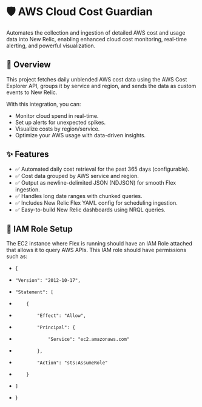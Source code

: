 # 🛡️ AWS Cloud Cost Guardian

Automates the collection and ingestion of detailed AWS cost and usage data into New Relic, enabling enhanced cloud cost monitoring, real-time alerting, and powerful visualization.

## 📌 Overview

This project fetches daily unblended AWS cost data using the AWS Cost Explorer API, groups it by service and region, and sends the data as custom events to New Relic.

With this integration, you can:
- Monitor cloud spend in real-time.
- Set up alerts for unexpected spikes.
- Visualize costs by region/service.
- Optimize your AWS usage with data-driven insights.

## ✨ Features

- ✅ Automated daily cost retrieval for the past 365 days (configurable).
- ✅ Cost data grouped by AWS service and region.
- ✅ Output as newline-delimited JSON (NDJSON) for smooth Flex ingestion.
- ✅ Handles long date ranges with chunked queries.
- ✅ Includes New Relic Flex YAML config for scheduling ingestion.
- ✅ Easy-to-build New Relic dashboards using NRQL queries.

## 🔐 IAM Role Setup
The EC2 instance where Flex is running should have an IAM Role attached that allows it to query AWS APIs.
This IAM role should have permissions such as:

- {
-     "Version": "2012-10-17",
-     "Statement": [
-         {
-             "Effect": "Allow",
-             "Principal": {
-                 "Service": "ec2.amazonaws.com"
-             },
-             "Action": "sts:AssumeRole"
-         }
-     ]
- }


